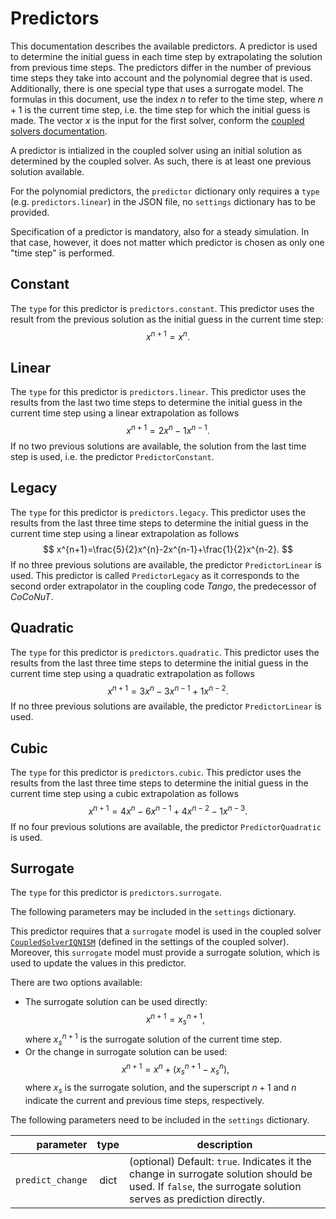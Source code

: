 # Predictors

This documentation describes the available predictors.
A predictor is used to determine the initial guess in each time step by extrapolating the solution from previous time steps.
The predictors differ in the number of previous time steps they take into account and the polynomial degree that is used.
Additionally, there is one special type that uses a surrogate model.
The formulas in this document, use the index $n$ to refer to the time step, where $n+1$ is the current time step, i.e. the time step for which the initial guess is made.
The vector $x$ is the input for the first solver, conform the [coupled solvers documentation](../coupled_solvers/coupled_solvers.md).

A predictor is intialized in the coupled solver using an initial solution as determined by the coupled solver.
As such, there is at least one previous solution available.

For the polynomial predictors, the `predictor` dictionary only requires a `type` (e.g. `predictors.linear`) in the JSON file, no `settings` dictionary has to be provided.

Specification of a predictor is mandatory, also for a steady simulation. In that case, however, it does not matter which
predictor is chosen as only one "time step" is performed.

## Constant
The `type` for this predictor is `predictors.constant`.
This predictor uses the result from the previous solution as the initial guess in the current time step:
$$
x^{n+1}=x^{n}.
$$

## Linear
The `type` for this predictor is `predictors.linear`.
This predictor uses the results from the last two time steps to determine the initial guess in the current time step 
using a linear extrapolation as follows
$$
x^{n+1}=2x^{n}-1x^{n-1}.
$$
If no two previous solutions are available, the solution from the last time step is used, i.e. the predictor `PredictorConstant`.

## Legacy
The `type` for this predictor is `predictors.legacy`.
This predictor uses the results from the last three time steps to determine the initial guess in the current time step
using a linear extrapolation as follows
$$
x^{n+1}=\frac{5}{2}x^{n}-2x^{n-1}+\frac{1}{2}x^{n-2}.
$$
If no three previous solutions are available, the predictor `PredictorLinear` is used.
This predictor is called `PredictorLegacy` as it corresponds to the second order extrapolator in the coupling code _Tango_, the predecessor of _CoCoNuT_.

## Quadratic
The `type` for this predictor is `predictors.quadratic`.
This predictor uses the results from the last three time steps to determine the initial guess in the current time step
using a quadratic extrapolation as follows
$$
x^{n+1}=3x^{n}-3x^{n-1}+1x^{n-2}.
$$
If no three previous solutions are available, the predictor `PredictorLinear` is used.

## Cubic
The `type` for this predictor is `predictors.cubic`.
This predictor uses the results from the last three time steps to determine the initial guess in the current time step
using a cubic extrapolation as follows
$$
x^{n+1}=4x^{n}-6x^{n-1}+4x^{n-2}-1x^{n-3}.
$$
If no four previous solutions are available, the predictor `PredictorQuadratic` is used.

## Surrogate
The `type` for this predictor is `predictors.surrogate`.

The following parameters may be included in the `settings` dictionary.

This predictor requires that a `surrogate` model is used in the coupled solver [`CoupledSolverIQNISM`](../coupled_solvers.md#iqnism) (defined in the settings of the coupled solver).
Moreover, this `surrogate` model must provide a surrogate solution, which is used to update the values in this predictor.

There are two options available:

- The surrogate solution can be used directly: $$ x^{n+1}=x_s^{n+1}, $$ where $x_s^{n+1}$ is the surrogate solution of the current time step.
- Or the change in surrogate solution can be used: $$ x^{n+1}=x^{n} + (x_s^{n+1} - x_s^{n}), $$ where $x_s$ is the surrogate solution, and the superscript $n+1$ and $n$ indicate the current and previous time steps, respectively.

The following parameters need to be included in the `settings` dictionary.

|                     parameter | type | description                                                                                                                                                 |
|------------------------------:|:----:|-------------------------------------------------------------------------------------------------------------------------------------------------------------|
| <nobr>`predict_change`</nobr> | dict | (optional) Default: `true`. Indicates it the change in surrogate solution should be used. If `false`, the surrogate solution serves as prediction directly. |
